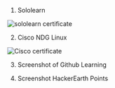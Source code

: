 1. Sololearn

![sololearn certificate](https://user-images.githubusercontent.com/98818228/152553081-1c0e8486-e720-47f7-a38a-84314400c25c.PNG)


2. Cisco NDG Linux

![Cisco certificate](https://user-images.githubusercontent.com/98818228/152553225-70433ed7-53c7-451e-b020-11eab7b048f1.PNG)


3. Screenshot of Github Learning



4. Screenshot HackerEarth Points